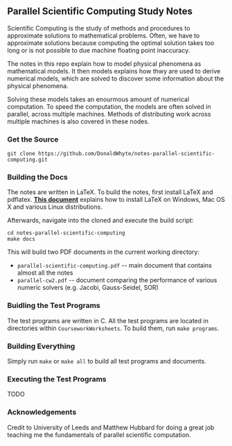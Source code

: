## Parallel Scientific Computing Study Notes

Scientific Computing is the study of methods and procedures to approximate
solutions to mathematical problems. Often, we have to approximate solutions
because computing the optimal solution takes too long or is not possible to
due machine floating point inaccuracy.

The notes in this repo explain how to model physical phenomena as mathematical
models. It then models explains how thwy are used to derive numerical models,
which are solved to discover some information about the physical phenomena.

Solving these models takes an enourmous amount of numerical computation. To
speed the computation, the models are often solved in parallel, across
multiple machines. Methods of distributing work across multiple machines is
also covered in these nodes.

### Get the Source

```
git clone https://github.com/DonaldWhyte/notes-parallel-scientific-computing.git
```

### Building the Docs

The notes are written in LaTeX. To build the notes, first install LaTeX and
pdflatex. [**This document**](https://en.wikibooks.org/wiki/LaTeX/Installation)
explains how to install LaTeX on Windows, Mac OS X and various Linux
distributions.

Afterwards, navigate into the cloned and execute the build script:

```
cd notes-parallel-scientific-computing
make docs
```

This will build two PDF documents in the current working directory:

* `parallel-scientific-computing.pdf` -- main document that contains almost all the notes
* `parallel-cw2.pdf` -- document comparing the performance of various numeric solvers (e.g. Jacobi, Gauss-Seidel, SOR)

### Buidling the Test Programs

The test programs are written in C. All the test programs are located in
directories within `CourseworkWorksheets`. To build them, run `make programs`.

### Building Everything

Simply run `make` or `make all` to build all test programs and documents.

### Executing the Test Programs

TODO

### Acknowledgements

Credit to University of Leeds and Matthew Hubbard for doing a great job
teaching me the fundamentals of parallel scientific computation.
